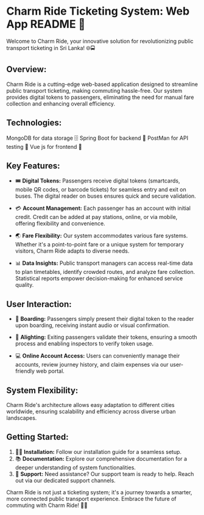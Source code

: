 # Charm Ride Ticketing System: Web App README 🎫

Welcome to Charm Ride, your innovative solution for revolutionizing public transport ticketing in Sri Lanka! 🌐🚍

## Overview:
Charm Ride is a cutting-edge web-based application designed to streamline public transport ticketing, making commuting hassle-free. Our system provides digital tokens to passengers, eliminating the need for manual fare collection and enhancing overall efficiency.
## Technologies:
 MongoDB for data storage 🗄️
 Spring Boot for backend 🚀
 PostMan for API testing 📡
 Vue js for frontend 🚀

## Key Features:
- 🎟️ **Digital Tokens:** Passengers receive digital tokens (smartcards, mobile QR codes, or barcode tickets) for seamless entry and exit on buses. The digital reader on buses ensures quick and secure validation.

- 💳 **Account Management:** Each passenger has an account with initial credit. Credit can be added at pay stations, online, or via mobile, offering flexibility and convenience.

- 🌏 **Fare Flexibility:** Our system accommodates various fare systems. Whether it's a point-to-point fare or a unique system for temporary visitors, Charm Ride adapts to diverse needs.

- 📊 **Data Insights:** Public transport managers can access real-time data to plan timetables, identify crowded routes, and analyze fare collection. Statistical reports empower decision-making for enhanced service quality.

## User Interaction:
- 🚌 **Boarding:** Passengers simply present their digital token to the reader upon boarding, receiving instant audio or visual confirmation.

- 🚏 **Alighting:** Exiting passengers validate their tokens, ensuring a smooth process and enabling inspectors to verify token usage.

- 💻 **Online Account Access:** Users can conveniently manage their accounts, review journey history, and claim expenses via our user-friendly web portal.

## System Flexibility:
Charm Ride's architecture allows easy adaptation to different cities worldwide, ensuring scalability and efficiency across diverse urban landscapes.

## Getting Started:
1. 👩‍💻 **Installation:** Follow our installation guide for a seamless setup.
2. 📚 **Documentation:** Explore our comprehensive documentation for a deeper understanding of system functionalities.
3. 🤝 **Support:** Need assistance? Our support team is ready to help. Reach out via our dedicated support channels.

Charm Ride is not just a ticketing system; it's a journey towards a smarter, more connected public transport experience. Embrace the future of commuting with Charm Ride! 🚀🎉
